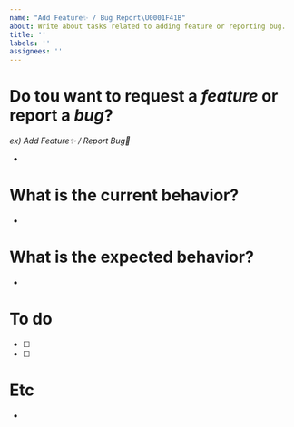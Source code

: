 ```yaml
---
name: "Add Feature✨ / Bug Report\U0001F41B"
about: Write about tasks related to adding feature or reporting bug.
title: ''
labels: ''
assignees: ''
---
```


# Do tou want to request a _feature_ or report a _bug_?

_ex) Add Feature✨ / Report Bug🐛_

-

# What is the current behavior?

-

# What is the expected behavior?

-

# To do

- [ ]
- [ ]

# Etc

-
